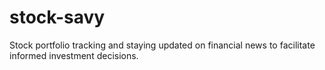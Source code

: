 # stock-savy
Stock portfolio tracking and staying updated on financial news to facilitate informed investment decisions.
